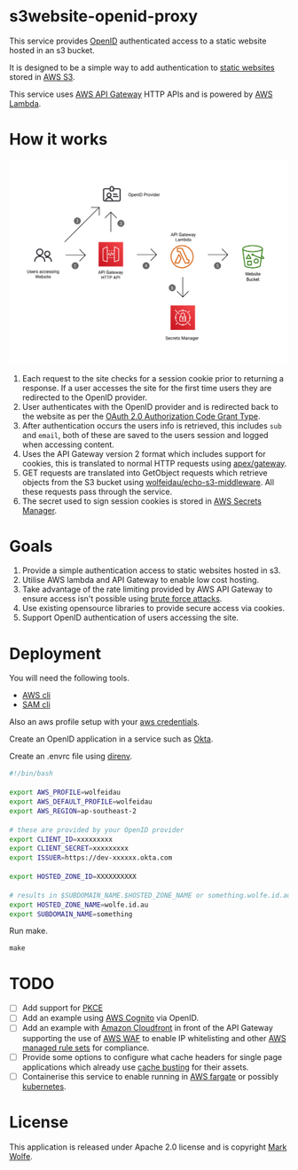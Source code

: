 # s3website-openid-proxy

This service provides [OpenID](https://openid.net/) authenticated access to a static website hosted in an s3 bucket.  

It is designed to be a simple way to add authentication to [static websites](https://en.wikipedia.org/wiki/Static_web_page) stored in [AWS S3](https://aws.amazon.com/s3/).

This service uses [AWS API Gateway](https://aws.amazon.com/api-gateway/) HTTP APIs and is powered by [AWS Lambda](https://aws.amazon.com/lambda/).

# How it works

![ArchitectureDiagram](docs/images/diagram.png)

1. Each request to the site checks for a session cookie prior to returning a response. If a user accesses the site for the first time users they are redirected to the OpenID provider.
2. User authenticates with the OpenID provider and is redirected back to the website as per the [OAuth 2.0 Authorization Code Grant Type](https://developer.okta.com/blog/2018/04/10/oauth-authorization-code-grant-type#what-is-an-oauth-20-grant-type).
3. After authentication occurs the users info is retrieved, this includes `sub` and `email`, both of these are saved to the users session and logged when accessing content.
4. Uses the API Gateway version 2 format which includes support for cookies, this is translated to normal HTTP requests using [apex/gateway](https://github.com/apex/gateway).
5. GET requests are translated into GetObject requests which retrieve objects from the S3 bucket using [wolfeidau/echo-s3-middleware](https://github.com/wolfeidau/echo-s3-middleware). All these requests pass through the service.
6. The secret used to sign session cookies is stored in [AWS Secrets Manager](https://aws.amazon.com/secrets-manager/).

# Goals

1. Provide a simple authentication access to static websites hosted in s3.
2. Utilise AWS lambda and API Gateway to enable low cost hosting.
3. Take advantage of the rate limiting provided by AWS API Gateway to ensure access isn't possible using [brute force attacks](https://en.wikipedia.org/wiki/Brute-force_attack).
4. Use existing opensource libraries to provide secure access via cookies.
5. Support OpenID authentication of users accessing the site.
# Deployment

You will need the following tools.

* [AWS cli](https://aws.amazon.com/cli/) 
* [SAM cli](https://github.com/aws/aws-sam-cli)

Also an aws profile setup with your [aws credentials](https://docs.aws.amazon.com/cli/latest/userguide/cli-configure-files.html).

Create an OpenID application in a service such as [Okta](https://www.okta.com/).

Create an .envrc file using [direnv](https://direnv.net/).

```bash
#!/bin/bash

export AWS_PROFILE=wolfeidau
export AWS_DEFAULT_PROFILE=wolfeidau
export AWS_REGION=ap-southeast-2

# these are provided by your OpenID provider 
export CLIENT_ID=xxxxxxxxx
export CLIENT_SECRET=xxxxxxxxx
export ISSUER=https://dev-xxxxxx.okta.com

export HOSTED_ZONE_ID=XXXXXXXXXX

# results in $SUBDOMAIN_NAME.$HOSTED_ZONE_NAME or something.wolfe.id.au
export HOSTED_ZONE_NAME=wolfe.id.au
export SUBDOMAIN_NAME=something
```

Run make.

```
make
```

# TODO

* [ ] Add support for [PKCE](https://oauth.net/2/pkce/)
* [ ] Add an example using [AWS Cognito](https://aws.amazon.com/cognito/) via OpenID.
* [ ] Add an example with [Amazon Cloudfront](https://aws.amazon.com/cloudfront/) in front of the API Gateway supporting the use of [AWS WAF](https://aws.amazon.com/waf/) to enable IP whitelisting and other [AWS managed rule sets](https://docs.aws.amazon.com/waf/latest/developerguide/aws-managed-rule-groups-list.html) for compliance. 
* [ ] Provide some options to configure what cache headers for single page applications which already use [cache busting](https://www.keycdn.com/support/what-is-cache-busting) for their assets.
* [ ] Containerise this service to enable running in [AWS fargate](https://aws.amazon.com/fargate/) or possibly [kubernetes](https://kubernetes.io/).

# License

This application is released under Apache 2.0 license and is copyright [Mark Wolfe](https://www.wolfe.id.au).
